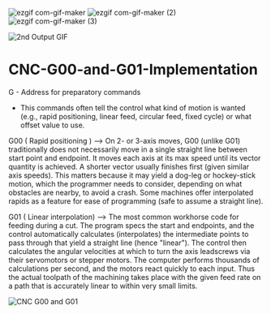 ![ezgif com-gif-maker](https://user-images.githubusercontent.com/37467941/114655522-f96f0080-9d09-11eb-82fe-ba2f13adbb28.gif)                                             ![ezgif com-gif-maker (2)](https://user-images.githubusercontent.com/37467941/114849666-9a8ab380-9dfd-11eb-930f-afc801d0cf54.gif)
![ezgif com-gif-maker (3)](https://user-images.githubusercontent.com/37467941/114854375-61a10d80-9e02-11eb-8d17-596ef2f6546c.gif)



![2nd Output GIF](https://user-images.githubusercontent.com/37467941/114868100-31159f80-9e13-11eb-9214-6eddc593f195.gif)

# CNC-G00-and-G01-Implementation
G - Address for preparatory commands
  - This commands often tell the control what kind of motion is wanted (e.g., rapid positioning, linear feed, circular feed, fixed cycle) or what offset value to use.

G00 ( Rapid positioning )	--> On 2- or 3-axis moves, G00 (unlike G01) traditionally does not necessarily move in a single straight line between start point and endpoint. It moves each axis at its max speed until its vector quantity is achieved. A shorter vector usually finishes first (given similar axis speeds). This matters because it may yield a dog-leg or hockey-stick motion, which the programmer needs to consider, depending on what obstacles are nearby, to avoid a crash. Some machines offer interpolated rapids as a feature for ease of programming (safe to assume a straight line).

G01	( Linear interpolation) -->	The most common workhorse code for feeding during a cut. The program specs the start and endpoints, and the control automatically calculates (interpolates) the intermediate points to pass through that yield a straight line (hence "linear"). The control then calculates the angular velocities at which to turn the axis leadscrews via their servomotors or stepper motors. The computer performs thousands of calculations per second, and the motors react quickly to each input. Thus the actual toolpath of the machining takes place with the given feed rate on a path that is accurately linear to within very small limits.

![CNC G00 and G01](https://user-images.githubusercontent.com/37467941/114524466-de958100-9c62-11eb-9d6d-5859e5f33585.gif)


